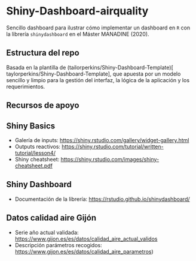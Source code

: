 # Shiny-Dashboard-airquality

Sencillo dashboard para ilustrar cómo implementar un dashboard en `R` con la librería `shinydashboard` en el Máster MANADINE (2020).

## Estructura del repo 
Basada en la plantilla de (tailorperkins/Shiny-Dashboard-Template)[ taylorperkins/Shiny-Dashboard-Template], que apuesta por un modelo sencillo y limpio para la gestión del interfaz, la lógica de la aplicación y los requerimientos.

## Recursos de apoyo
## Shiny Basics
* Galería de inputs: https://shiny.rstudio.com/gallery/widget-gallery.html 
* Outputs reactivos: https://shiny.rstudio.com/tutorial/written-tutorial/lesson4/
* Shiny cheatsheet: https://shiny.rstudio.com/images/shiny-cheatsheet.pdf

## Shiny Dashboard
* Documentación de la librería: https://rstudio.github.io/shinydashboard/

## Datos calidad aire Gijón
* Serie año actual validada: https://www.gijon.es/es/datos/calidad_aire_actual_validos
* Descripción parámetros recogidos: https://www.gijon.es/es/datos/calidad_aire_parametros)
